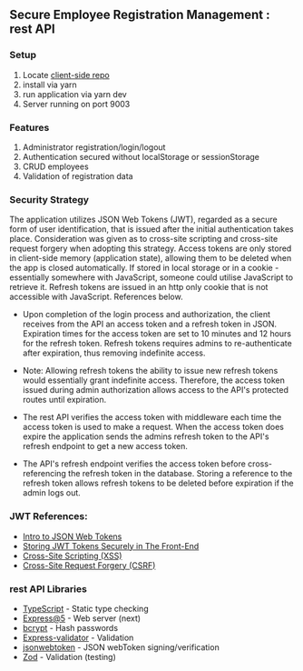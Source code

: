 ## Secure Employee Registration Management : rest API

### Setup

1. Locate [client-side repo](https://github.com/AlfredMelson/registrant_validation_web)
2. install via yarn
3. run application via yarn dev
4. Server running on port 9003

### Features

1. Administrator registration/login/logout
2. Authentication secured without localStorage or sessionStorage
3. CRUD employees
4. Validation of registration data

### Security Strategy

The application utilizes JSON Web Tokens (JWT), regarded as a secure form of user identification, that is issued after the initial authentication takes place. Consideration was given as to cross-site scripting and cross-site request forgery when adopting this strategy. Access tokens are only stored in client-side memory (application state), allowing them to be deleted when the app is closed automatically. If stored in local storage or in a cookie - essentially somewhere with JavaScript, someone could utilise JavaScript to retrieve it. Refresh tokens are issued in an http only cookie that is not accessible with JavaScript. References below.

- Upon completion of the login process and authorization, the client receives from the API an access token and a refresh token in JSON. Expiration times for the access token are set to 10 minutes and 12 hours for the refresh token. Refresh tokens requires admins to re-authenticate after expiration, thus removing indefinite access.

- Note: Allowing refresh tokens the ability to issue new refresh tokens would essentially grant indefinite access. Therefore, the access token issued during admin authorization allows access to the API's protected routes until expiration.

- The rest API verifies the access token with middleware each time the access token is used to make a request. When the access token does expire the application sends the admins refresh token to the API's refresh endpoint to get a new access token.

- The API's refresh endpoint verifies the access token before cross-referencing the refresh token in the database. Storing a reference to the refresh token allows refresh tokens to be deleted before expiration if the admin logs out.

### JWT References:

- [Intro to JSON Web Tokens](https://jwt.io/introduction)
- [Storing JWT Tokens Securely in The Front-End](https://dev.to/cotter/localstorage-vs-cookies-all-you-need-to-know-about-storing-jwt-tokens-securely-in-the-front-end-15id)
- [Cross-Site Scripting (XSS)](https://owasp.org/www-community/attacks/xss/)
- [Cross-Site Request Forgery (CSRF)](https://owasp.org/www-community/attacks/csrf)

### rest API Libraries

- [TypeScript](https://www.typescriptlang.org/) - Static type checking
- [Express@5](https://expressjs.com/en/5x/api.html) - Web server (next)
- [bcrypt](https://github.com/kelektiv/node.bcrypt.js#readme) - Hash passwords
- [Express-validator](https://express-validator.github.io/docs/) - Validation
- [jsonwebtoken](https://github.com/auth0/node-jsonwebtoken) - JSON webToken signing/verification
- [Zod](https://github.com/colinhacks/zod) - Validation (testing)
